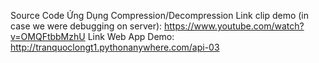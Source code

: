 Source Code Ứng Dụng Compression/Decompression
Link clip demo (in case we were debugging on server): https://www.youtube.com/watch?v=OMQFtbbMzhU
Link Web App Demo: http://tranquoclongt1.pythonanywhere.com/api-03
